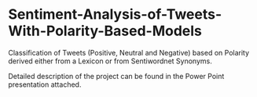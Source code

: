# Sentiment-Analysis-of-Tweets-With-Polarity-Based-Models
Classification of Tweets (Positive, Neutral and Negative) based on Polarity derived either from a Lexicon or from Sentiwordnet Synonyms.

Detailed description of the project can be found in the Power Point presentation attached.
